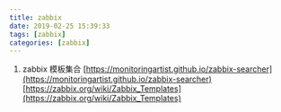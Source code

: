 ```yaml
---
title: zabbix
date: 2019-02-25 15:39:33
tags: [zabbix]
categories: [zabbix]
---
```

1. zabbix 模板集合
[https://monitoringartist.github.io/zabbix-searcher](https://monitoringartist.github.io/zabbix-searcher)
[https://zabbix.org/wiki/Zabbix_Templates](https://zabbix.org/wiki/Zabbix_Templates)
